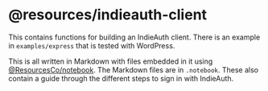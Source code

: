 # @resources/indieauth-client

This contains functions for building an IndieAuth client. There is an example in `examples/express` that is tested with WordPress.

This is all written in Markdown with files embedded in it using [@ResourcesCo/notebook](https://github.com/ResourcesCo/notebook). The Markdown files are in `.notebook`. These also contain a guide through the different steps to sign in with IndieAuth.
